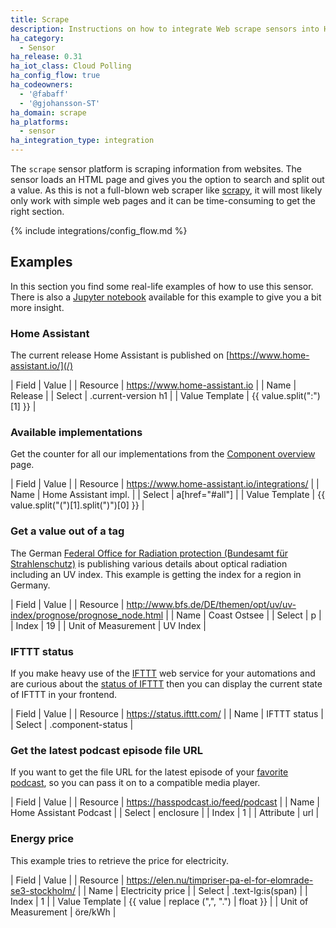 ```yaml
---
title: Scrape
description: Instructions on how to integrate Web scrape sensors into Home Assistant.
ha_category:
  - Sensor
ha_release: 0.31
ha_iot_class: Cloud Polling
ha_config_flow: true
ha_codeowners:
  - '@fabaff'
  - '@gjohansson-ST'
ha_domain: scrape
ha_platforms:
  - sensor
ha_integration_type: integration
---
```


The `scrape` sensor platform is scraping information from websites. The sensor loads an HTML page and gives you the option to search and split out a value. As this is not a full-blown web scraper like [scrapy](https://scrapy.org/), it will most likely only work with simple web pages and it can be time-consuming to get the right section.

{% include integrations/config_flow.md %}

## Examples

In this section you find some real-life examples of how to use this sensor. There is also a [Jupyter notebook](https://nbviewer.jupyter.org/github/home-assistant/home-assistant-notebooks/blob/master/other/web-scraping.ipynb) available for this example to give you a bit more insight.

### Home Assistant

The current release Home Assistant is published on [https://www.home-assistant.io/](/)

| Field | Value |
| Resource | https://www.home-assistant.io |
| Name | Release |
| Select | .current-version h1 |
| Value Template | {{ value.split(":")[1] }} |

### Available implementations

Get the counter for all our implementations from the [Component overview](/integrations/) page.

| Field | Value |
| Resource | https://www.home-assistant.io/integrations/ |
| Name | Home Assistant impl. |
| Select | a[href="#all"] |
| Value Template | {{ value.split("(")[1].split(")")[0] }} |

### Get a value out of a tag

The German [Federal Office for Radiation protection (Bundesamt für Strahlenschutz)](http://www.bfs.de/) is publishing various details about optical radiation including an UV index. This example is getting the index for a region in Germany.

| Field | Value |
| Resource | http://www.bfs.de/DE/themen/opt/uv/uv-index/prognose/prognose_node.html |
| Name | Coast Ostsee |
| Select | p |
| Index | 19 |
| Unit of Measurement | UV Index |

### IFTTT status

If you make heavy use of the [IFTTT](/integrations/ifttt/) web service for your automations and are curious about the [status of IFTTT](https://status.ifttt.com/) then you can display the current state of IFTTT in your frontend.

| Field | Value |
| Resource | https://status.ifttt.com/ |
| Name | IFTTT status |
| Select | .component-status |

### Get the latest podcast episode file URL

If you want to get the file URL for the latest episode of your [favorite podcast](https://hasspodcast.io/), so you can pass it on to a compatible media player.

| Field | Value |
| Resource | https://hasspodcast.io/feed/podcast |
| Name | Home Assistant Podcast |
| Select | enclosure |
| Index | 1 |
| Attribute | url |

### Energy price

This example tries to retrieve the price for electricity.

| Field | Value |
| Resource | https://elen.nu/timpriser-pa-el-for-elomrade-se3-stockholm/ |
| Name | Electricity price |
| Select | .text-lg:is(span) |
| Index | 1 |
| Value Template | {{ value | replace (",", ".") | float }} |
| Unit of Measurement | öre/kWh |
